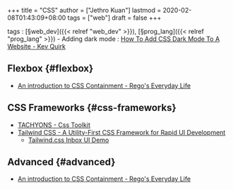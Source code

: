 +++
title = "CSS"
author = ["Jethro Kuan"]
lastmod = 2020-02-08T01:43:09+08:00
tags = ["web"]
draft = false
+++

tags
: [§web\_dev]({{< relref "web_dev" >}}), [§prog\_lang]({{< relref "prog_lang" >}})
    -   Adding dark mode : [How To Add CSS Dark Mode To A Website - Kev
        Quirk](https://kevq.uk/how-to-add-css-dark-mode-to-a-website/)


## Flexbox {#flexbox}

-   [An introduction to CSS Containment - Rego's Everyday Life](https://blogs.igalia.com/mrego/2019/01/11/an-introduction-to-css-containment/)


## CSS Frameworks {#css-frameworks}

-   [TACHYONS - Css Toolkit](http://tachyons.io/)
-   [Tailwind CSS - A Utility-First CSS Framework for Rapid UI Development](https://tailwindcss.com/)
    -   [Tailwind.css Inbox UI Demo](https://www.youtube.com/watch?v=6xgMkGMIudE)


## Advanced {#advanced}

-   [An introduction to CSS Containment - Rego's Everyday Life](https://blogs.igalia.com/mrego/2019/01/11/an-introduction-to-css-containment/)
